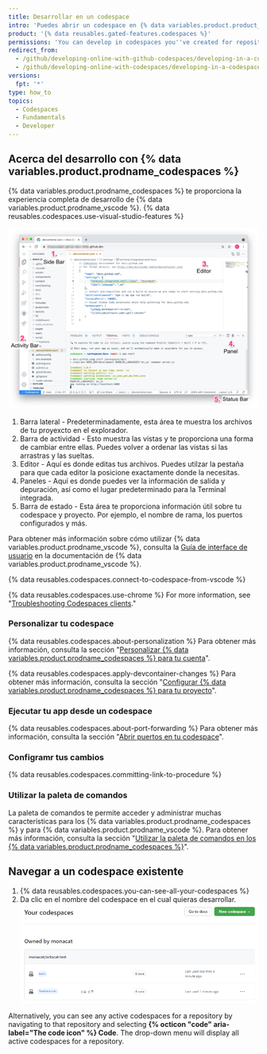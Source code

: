 ```yaml
---
title: Desarrollar en un codespace
intro: 'Puedes abrir un codespace en {% data variables.product.product_name %} y después desarrollar utilizando las características de {% data variables.product.prodname_vscode %}.'
product: '{% data reusables.gated-features.codespaces %}'
permissions: 'You can develop in codespaces you''ve created for repositories owned by organizations using {% data variables.product.prodname_team %} and {% data variables.product.prodname_ghe_cloud %}.'
redirect_from:
  - /github/developing-online-with-github-codespaces/developing-in-a-codespace
  - /github/developing-online-with-codespaces/developing-in-a-codespace
versions:
  fpt: '*'
type: how_to
topics:
  - Codespaces
  - Fundamentals
  - Developer
---
```


 

## Acerca del desarrollo con {% data variables.product.prodname_codespaces %}

{% data variables.product.prodname_codespaces %} te proporciona la experiencia completa de desarrollo de {% data variables.product.prodname_vscode %}. {% data reusables.codespaces.use-visual-studio-features %}

![Resumen de codespace con anotaciones](/assets/images/help/codespaces/codespace-overview-annotated.png)

1. Barra lateral - Predeterminadamente, esta área te muestra los archivos de tu proyexcto en el explorador.
2. Barra de actividad - Esto muestra las vistas y te proporciona una forma de cambiar entre ellas. Puedes volver a ordenar las vistas si las arrastras y las sueltas.
3. Editor - Aquí es donde editas tus archivos. Puedes utilzar la pestaña para que cada editor la posicione exactamente donde la necesitas.
4. Paneles - Aquí es donde puedes ver la información de salida y depuración, así como el lugar predeterminado para la Terminal integrada.
5. Barra de estado - Esta área te proporciona información útil sobre tu codespace y proyecto. Por ejemplo, el nombre de rama, los puertos configurados y más.

Para obtener más información sobre cómo utilizar {% data variables.product.prodname_vscode %}, consulta la [Guía de interface de usuario](https://code.visualstudio.com/docs/getstarted/userinterface) en la documentación de {% data variables.product.prodname_vscode %}.

{% data reusables.codespaces.connect-to-codespace-from-vscode %}

{% data reusables.codespaces.use-chrome %} For more information, see "[Troubleshooting Codespaces clients](/codespaces/troubleshooting/troubleshooting-codespaces-clients)."

### Personalizar tu codespace

{% data reusables.codespaces.about-personalization %} Para obtener más información, consulta la sección "[Personalizar {% data variables.product.prodname_codespaces %} para tu cuenta](/codespaces/setting-up-your-codespace/personalizing-codespaces-for-your-account)".

{% data reusables.codespaces.apply-devcontainer-changes %} Para obtener más información, consulta la sección "[Configurar {% data variables.product.prodname_codespaces %} para tu proyecto](/github/developing-online-with-codespaces/configuring-codespaces-for-your-project#apply-changes-to-your-configuration)".

### Ejecutar tu app desde un codespace
{% data reusables.codespaces.about-port-forwarding %} Para obtener más información, consulta la sección "[Abrir puertos en tu codespace](/github/developing-online-with-codespaces/forwarding-ports-in-your-codespace)".

### Configramr tus cambios

{% data reusables.codespaces.committing-link-to-procedure %}

### Utilizar la paleta de comandos

La paleta de comandos te permite acceder y administrar muchas características para los {% data variables.product.prodname_codespaces %} y para {% data variables.product.prodname_vscode %}. Para obtener más información, consulta la sección "[Utilizar la paleta de comandos en los {% data variables.product.prodname_codespaces %}](/codespaces/codespaces-reference/using-the-command-palette-in-codespaces)".

## Navegar a un codespace existente

1. {% data reusables.codespaces.you-can-see-all-your-codespaces %}
2. Da clic en el nombre del codespace en el cual quieras desarrollar. ![Nombre del codespace](/assets/images/help/codespaces/click-name-codespace.png)

Alternatively, you can see any active codespaces for a repository by navigating to that repository and selecting **{% octicon "code" aria-label="The code icon" %} Code**. The drop-down menu will display all active codespaces for a repository.
